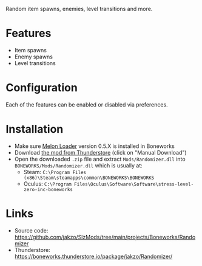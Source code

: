 Random item spawns, enemies, level transitions and more.

# Features

- Item spawns
- Enemy spawns
- Level transitions

# Configuration

Each of the features can be enabled or disabled via preferences.

# Installation

- Make sure [Melon Loader](https://melonwiki.xyz/#/?id=what-is-melonloader) version 0.5.X is installed in Boneworks
- Download [the mod from Thunderstore](https://boneworks.thunderstore.io/package/jakzo/Randomizer/) (click on "Manual Download")
- Open the downloaded `.zip` file and extract `Mods/Randomizer.dll` into `BONEWORKS/Mods/Randomizer.dll` which is usually at:
  - Steam: `C:\Program Files (x86)\Steam\steamapps\common\BONEWORKS\BONEWORKS`
  - Oculus: `C:\Program Files\Oculus\Software\Software\stress-level-zero-inc-boneworks`

# Links

- Source code: https://github.com/jakzo/SlzMods/tree/main/projects/Boneworks/Randomizer
- Thunderstore: https://boneworks.thunderstore.io/package/jakzo/Randomizer/
